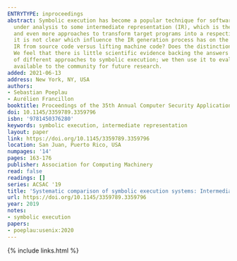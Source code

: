 ```yaml
---
ENTRYTYPE: inproceedings
abstract: Symbolic execution has become a popular technique for software testing and vulnerability detection. Most implementations transform the program
  under analysis to some intermediate representation (IR), which is then used as a basis for symbolic execution. There is a multitude of available IRs,
  and even more approaches to transform target programs into a respective IR.When developing a symbolic execution engine, one needs to choose an IR, but
  it is not clear which influence the IR generation process has on the resulting system. What are the respective benefits for symbolic execution of generating
  IR from source code versus lifting machine code? Does the distinction even matter? What is the impact of not using an IR, executing machine code directly?
  We feel that there is little scientific evidence backing the answers to those questions. Therefore, we first develop a methodology for systematic comparison
  of different approaches to symbolic execution; we then use it to evaluate the impact of the choice of IR and IR generation. We make our comparison framework
  available to the community for future research.
added: 2021-06-13
address: New York, NY, USA
authors:
- Sebastian Poeplau
- Aurélien Francillon
booktitle: Proceedings of the 35th Annual Computer Security Applications Conference
doi: 10.1145/3359789.3359796
isbn: '9781450376280'
keywords: symbolic execution, intermediate representation
layout: paper
link: https://doi.org/10.1145/3359789.3359796
location: San Juan, Puerto Rico, USA
numpages: '14'
pages: 163-176
publisher: Association for Computing Machinery
read: false
readings: []
series: ACSAC '19
title: 'Systematic comparison of symbolic execution systems: Intermediate representation and its generation'
url: https://doi.org/10.1145/3359789.3359796
year: 2019
notes:
- symbolic execution
papers:
- poeplau:usenix:2020
---
```

{% include links.html %}
